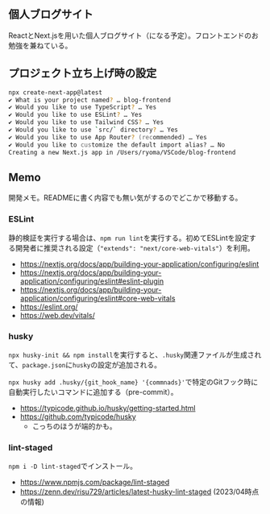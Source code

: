 ## 個人ブログサイト

ReactとNext.jsを用いた個人ブログサイト（になる予定）。フロントエンドのお勉強を兼ねている。

## プロジェクト立ち上げ時の設定

```zsh
npx create-next-app@latest
✔ What is your project named? … blog-frontend
✔ Would you like to use TypeScript? … Yes
✔ Would you like to use ESLint? … Yes
✔ Would you like to use Tailwind CSS? … Yes
✔ Would you like to use `src/` directory? … Yes
✔ Would you like to use App Router? (recommended) … Yes
✔ Would you like to customize the default import alias? … No
Creating a new Next.js app in /Users/ryoma/VSCode/blog-frontend
```

## Memo

開発メモ。READMEに書く内容でも無い気がするのでどこかで移動する。

### ESLint

静的検証を実行する場合は、`npm run lint`を実行する。初めてESLintを設定する開発者に推奨される設定（`"extends": "next/core-web-vitals"`）を利用。

- https://nextjs.org/docs/app/building-your-application/configuring/eslint
- https://nextjs.org/docs/app/building-your-application/configuring/eslint#eslint-plugin
- https://nextjs.org/docs/app/building-your-application/configuring/eslint#core-web-vitals
- https://eslint.org/
- https://web.dev/vitals/

### husky

`npx husky-init && npm install`を実行すると、`.husky`関連ファイルが生成されて、`package.json`に`husky`の設定が追加される。

`npx husky add .husky/{git_hook_name} '{commnads}'`で特定のGitフック時に自動実行したいコマンドに追加する（pre-commit）。

- https://typicode.github.io/husky/getting-started.html
- https://github.com/typicode/husky
  - こっちのほうが端的かも。

### lint-staged

`npm i -D lint-staged`でインストール。

- https://www.npmjs.com/package/lint-staged
- https://zenn.dev/risu729/articles/latest-husky-lint-staged (2023/04時点の情報)
